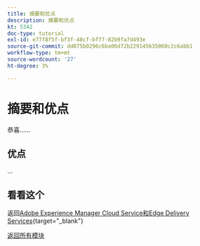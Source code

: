 ```yaml
---
title: 摘要和优点
description: 摘要和优点
kt: 5342
doc-type: tutorial
exl-id: e77f8f5f-bf3f-48cf-bf77-82b9fa7d493e
source-git-commit: dd075b0296c6ba06d72b229145635060c2c6abb1
workflow-type: tm+mt
source-wordcount: '27'
ht-degree: 3%

---
```


# 摘要和优点

恭喜……

## 优点

...

## 看看这个

返回[Adobe Experience Manager Cloud Service和Edge Delivery Services](./aemcs.md){target="_blank"}

[返回所有模块](../../../overview.md)
